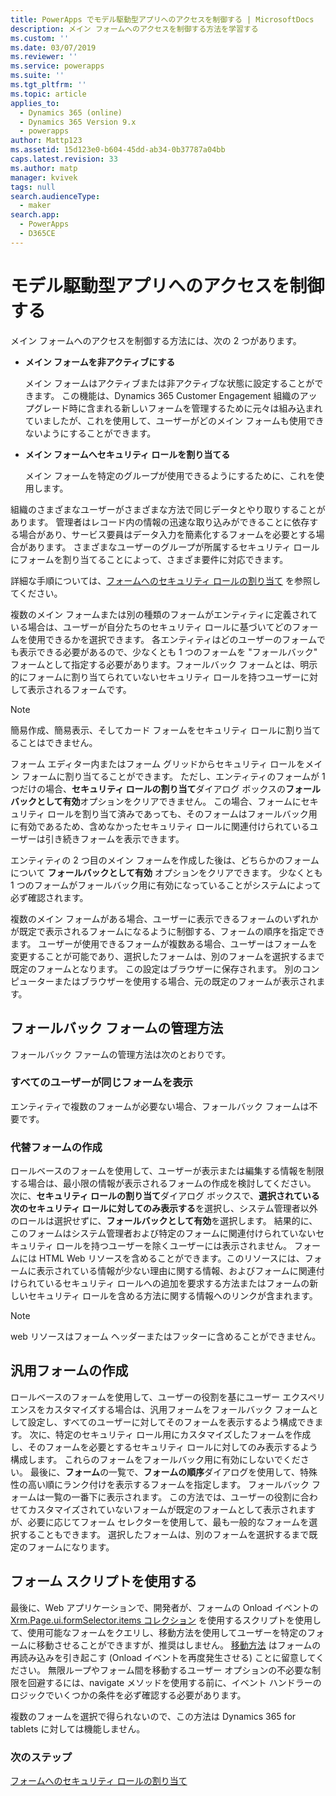 ```yaml
---
title: PowerApps でモデル駆動型アプリへのアクセスを制御する | MicrosoftDocs
description: メイン フォームへのアクセスを制御する方法を学習する
ms.custom: ''
ms.date: 03/07/2019
ms.reviewer: ''
ms.service: powerapps
ms.suite: ''
ms.tgt_pltfrm: ''
ms.topic: article
applies_to:
  - Dynamics 365 (online)
  - Dynamics 365 Version 9.x
  - powerapps
author: Mattp123
ms.assetid: 15d123e0-b604-45dd-ab34-0b37787a04bb
caps.latest.revision: 33
ms.author: matp
manager: kvivek
tags: null
search.audienceType:
  - maker
search.app:
  - PowerApps
  - D365CE
---
```

# <a name="control-access-to-model-driven-app-forms"></a>モデル駆動型アプリへのアクセスを制御する

 メイン フォームへのアクセスを制御する方法には、次の 2 つがあります。  
  
- **メイン フォームを非アクティブにする**  
  
     メイン フォームはアクティブまたは非アクティブな状態に設定することができます。 この機能は、Dynamics 365 Customer Engagement 組織のアップグレード時に含まれる新しいフォームを管理するために元々は組み込まれていましたが、これを使用して、ユーザーがどのメイン フォームも使用できないようにすることができます。   
  
- **メイン フォームへセキュリティ ロールを割り当てる**  
  
     メイン フォームを特定のグループが使用できるようにするために、これを使用します。  
  
 組織のさまざまなユーザーがさまざまな方法で同じデータとやり取りすることがあります。 管理者はレコード内の情報の迅速な取り込みができることに依存する場合があり、サービス要員はデータ入力を簡素化するフォームを必要とする場合があります。 さまざまなユーザーのグループが所属するセキュリティ ロールにフォームを割り当てることによって、さまざま要件に対応できます。  
  
 詳細な手順については、[フォームへのセキュリティ ロールの割り当て](https://docs.microsoft.com/dynamics365/customer-engagement/admin/assign-security-roles-form) を参照してください。  
  
 複数のメイン フォームまたは別の種類のフォームがエンティティに定義されている場合は、ユーザーが自分たちのセキュリティ ロールに基づいてどのフォームを使用できるかを選択できます。 各エンティティはどのユーザーのフォームでも表示できる必要があるので、少なくとも 1 つのフォームを "フォールバック" フォームとして指定する必要があります。フォールバック フォームとは、明示的にフォームに割り当てられていないセキュリティ ロールを持つユーザーに対して表示されるフォームです。  
  
> [!NOTE]
>  簡易作成、簡易表示、そしてカード フォームをセキュリティ ロールに割り当てることはできません。  
  
 フォーム エディター内またはフォーム グリッドからセキュリティ ロールをメイン フォームに割り当てることができます。 ただし、エンティティのフォームが 1 つだけの場合、**セキュリティ ロールの割り当て**ダイアログ ボックスの**フォールバックとして有効**オプションをクリアできません。 この場合、フォームにセキュリティ ロールを割り当て済みであっても、そのフォームはフォールバック用に有効であるため、含めなかったセキュリティ ロールに関連付けられているユーザーは引き続きフォームを表示できます。  
  
 エンティティの 2 つ目のメイン フォームを作成した後は、どちらかのフォームについて **フォールバックとして有効** オプションをクリアできます。 少なくとも 1 つのフォームがフォールバック用に有効になっていることがシステムによって必ず確認されます。  
  
 複数のメイン フォームがある場合、ユーザーに表示できるフォームのいずれかが既定で表示されるフォームになるように制御する、フォームの順序を指定できます。 ユーザーが使用できるフォームが複数ある場合、ユーザーはフォームを変更することが可能であり、選択したフォームは、別のフォームを選択するまで既定のフォームとなります。 この設定はブラウザーに保存されます。 別のコンピューターまたはブラウザーを使用する場合、元の既定のフォームが表示されます。  
  
## <a name="strategies-to-manage-the-fallback-form"></a>フォールバック フォームの管理方法  
 フォールバック ファームの管理方法は次のとおりです。  
  
<a name="BKMK_DoNotUseMultipleForms"></a>   
### <a name="all-users-view-the-same-form"></a>すべてのユーザーが同じフォームを表示  
 エンティティで複数のフォームが必要ない場合、フォールバック フォームは不要です。  
  
<a name="BKMK_Contingecyform"></a>   
### <a name="create-a-contingency-form"></a>代替フォームの作成  
 ロールベースのフォームを使用して、ユーザーが表示または編集する情報を制限する場合は、最小限の情報が表示されるフォームの作成を検討してください。 次に、**セキュリティ ロールの割り当て**ダイアログ ボックスで、**選択されている次のセキュリティ ロールに対してのみ表示する**を選択し、システム管理者以外のロールは選択せずに、**フォールバックとして有効**を選択します。 結果的に、このフォームはシステム管理者および特定のフォームに関連付けられていないセキュリティ ロールを持つユーザーを除くユーザーには表示されません。 フォームには HTML Web リソースを含めることができます。このリソースには、フォームに表示されている情報が少ない理由に関する情報、およびフォームに関連付けられているセキュリティ ロールへの追加を要求する方法またはフォームの新しいセキュリティ ロールを含める方法に関する情報へのリンクが含まれます。  
  
> [!NOTE]
>  web リソースはフォーム ヘッダーまたはフッターに含めることができません。  
  
<a name="BKMK_CreateGenericForm"></a>   
## <a name="create-a-generic-form"></a>汎用フォームの作成  
 ロールベースのフォームを使用して、ユーザーの役割を基にユーザー エクスペリエンスをカスタマイズする場合は、汎用フォームをフォールバック フォームとして設定し、すべてのユーザーに対してそのフォームを表示するよう構成できます。 次に、特定のセキュリティ ロール用にカスタマイズしたフォームを作成し、そのフォームを必要とするセキュリティ ロールに対してのみ表示するよう構成します。 これらのフォームをフォールバック用に有効にしないでください。 最後に、**フォーム**の一覧で、**フォームの順序**ダイアログを使用して、特殊性の高い順にランク付けを表示するフォームを指定します。 フォールバック フォームは一覧の一番下に表示されます。 この方法では、ユーザーの役割に合わせてカスタマイズされていないフォームが既定のフォームとして表示されますが、必要に応じてフォーム セレクターを使用して、最も一般的なフォームを選択することもできます。 選択したフォームは、別のフォームを選択するまで既定のフォームになります。  
  
<a name="BKMK_UseFormScripting"></a>   
## <a name="use-form-scripting"></a>フォーム スクリプトを使用する  

 最後に、Web アプリケーションで、開発者が、フォームの Onload イベントの [Xrm.Page.ui.formSelector.items コレクション](http://go.microsoft.com/fwlink/p/?LinkID=513300) を使用するスクリプトを使用して、使用可能なフォームをクエリし、移動方法を使用してユーザーを特定のフォームに移動させることができますが、推奨はしません。 [移動方法](http://go.microsoft.com/fwlink/p/?LinkID=513301) はフォームの再読み込みを引き起こす (Onload イベントを再度発生させる) ことに留意してください。 無限ループやフォーム間を移動するユーザー オプションの不必要な制限を回避するには、navigate メソッドを使用する前に、イベント ハンドラーのロジックでいくつかの条件を必ず確認する必要があります。  
  
 複数のフォームを選択で得られないので、この方法は Dynamics 365 for tablets に対しては機能しません。  

### <a name="next-steps"></a>次のステップ  

[フォームへのセキュリティ ロールの割り当て](https://docs.microsoft.com/dynamics365/customer-engagement/admin/assign-security-roles-form)
